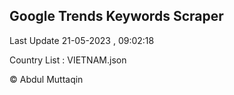 

## Google Trends Keywords Scraper 
 
Last Update 21-05-2023 , 09:02:18

Country List :
VIETNAM.json



© Abdul Muttaqin 
